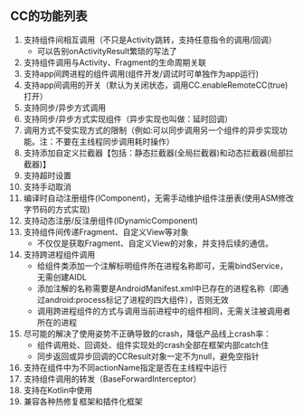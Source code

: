 ## CC的功能列表

1. 支持组件间相互调用（不只是Activity跳转，支持任意指令的调用/回调）
	- 可以告别onActivityResult繁琐的写法了
2. 支持组件调用与Activity、Fragment的生命周期关联
3. 支持app间跨进程的组件调用(组件开发/调试时可单独作为app运行)
4. 支持app间调用的开关（默认为关闭状态，调用CC.enableRemoteCC(true)打开）
5. 支持同步/异步方式调用
6. 支持同步/异步方式实现组件（异步实现也叫做：延时回调）
7. 调用方式不受实现方式的限制（例如:可以同步调用另一个组件的异步实现功能。注：不要在主线程同步调用耗时操作）
8. 支持添加自定义拦截器【包括：静态拦截器(全局拦截器)和动态拦截器(局部拦截器)】
9. 支持超时设置
10. 支持手动取消
11. 编译时自动注册组件(IComponent)，无需手动维护组件注册表(使用ASM修改字节码的方式实现)
12. 支持动态注册/反注册组件(IDynamicComponent)
13. 支持组件间传递Fragment、自定义View等对象
    - 不仅仅是获取Fragment、自定义View的对象，并支持后续的通信。
14. 支持跨进程组件调用
    - 给组件类添加一个注解标明组件所在进程名称即可，无需bindService，无需创建AIDL
    - 添加注解的名称需要是AndroidManifest.xml中已存在的进程名称（即通过android:process标记了进程的四大组件），否则无效
    - 调用跨进程组件的方式与调用当前进程中的组件相同，无需关注被调用者所在的进程
15. 尽可能的解决了使用姿势不正确导致的crash，降低产品线上crash率： 
    - 组件调用处、回调处、组件实现处的crash全部在框架内部catch住
    - 同步返回或异步回调的CCResult对象一定不为null，避免空指针
16. 支持在组件中为不同actionName指定是否在主线程中运行
17. 支持组件调用的转发（BaseForwardInterceptor）
18. 支持在Kotlin中使用
19. 兼容各种热修复框架和插件化框架
